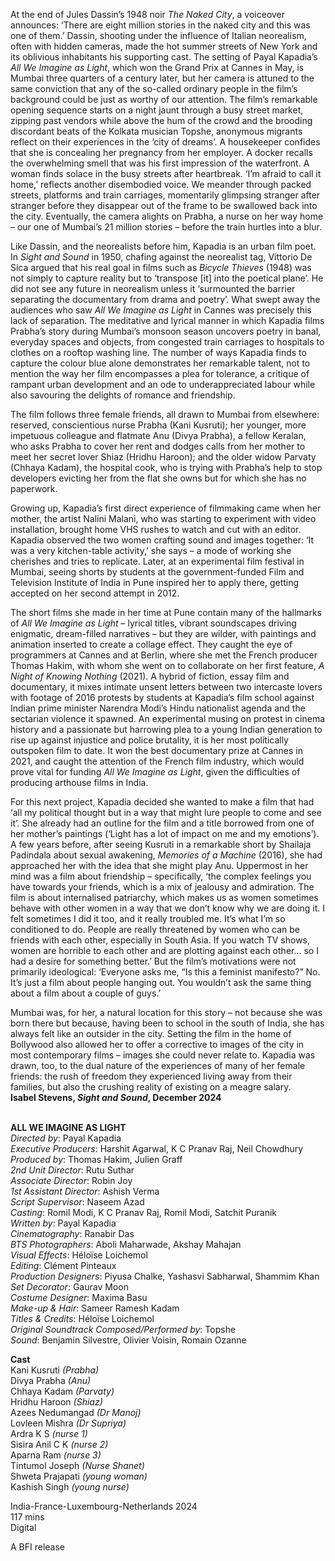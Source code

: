 
At the end of Jules Dassin’s 1948 noir _The Naked City_, a voiceover announces: ‘There are eight million stories in the naked city and this was one of them.’ Dassin, shooting under the influence of Italian neorealism, often with hidden cameras, made the hot summer streets of New York and its oblivious inhabitants his supporting cast. The setting of Payal Kapadia’s _All We Imagine as Light_, which won the Grand Prix at Cannes in May, is Mumbai three quarters of a century later, but her camera is attuned to the same conviction that any of the so-called ordinary people in the film’s background could be just as worthy of our attention. The film’s remarkable opening sequence starts on a night jaunt through a busy street market, zipping past vendors while above the hum of the crowd and the brooding discordant beats of the Kolkata musician Topshe, anonymous migrants reflect on their experiences in the ‘city of dreams’. A housekeeper confides that she is concealing her pregnancy from her employer. A docker recalls the overwhelming smell that was his first impression of the waterfront. A woman finds solace in the busy streets after heartbreak. ‘I’m afraid to call it home,’ reflects another disembodied voice. We meander through packed streets, platforms and train carriages, momentarily glimpsing stranger after stranger before they disappear out of the frame to be swallowed back into the city. Eventually, the camera alights on Prabha, a nurse on her way home – our one of Mumbai’s 21 million stories – before the train hurtles into a blur.

Like Dassin, and the neorealists before him, Kapadia is an urban film poet. In _Sight and Sound_ in 1950, chafing against the neorealist tag, Vittorio De Sica argued that his real goal in films such as _Bicycle Thieves_ (1948) was not simply to capture reality but to ‘transpose [it] into the poetical plane’. He did not see any future in neorealism unless it ‘surmounted the barrier separating the documentary from drama and poetry’. What swept away the audiences who saw _All We Imagine as Light_ in Cannes was precisely this lack of separation. The meditative and lyrical manner in which Kapadia films Prabha’s story during Mumbai’s monsoon season uncovers poetry in banal, everyday spaces and objects, from congested train carriages to hospitals to clothes on a rooftop washing line. The number of ways Kapadia finds to capture the colour blue alone demonstrates her remarkable talent, not to mention the way her film encompasses a plea for tolerance, a critique of rampant urban development and an ode to underappreciated labour while also savouring the delights of romance and friendship.

The film follows three female friends, all drawn to Mumbai from elsewhere: reserved, conscientious nurse Prabha (Kani Kusruti); her younger, more impetuous colleague and flatmate Anu (Divya Prabha), a fellow Keralan, who asks Prabha to cover her rent and dodges calls from her mother to meet her secret lover Shiaz (Hridhu Haroon); and the older widow Parvaty (Chhaya Kadam), the hospital cook, who is trying with Prabha’s help to stop developers evicting her from the flat she owns but for which she has no paperwork.

Growing up, Kapadia’s first direct experience of filmmaking came when her mother, the artist Nalini Malani, who was starting to experiment with video installation, brought home VHS rushes to watch and cut with an editor. Kapadia observed the two women crafting sound and images together: ‘It was a very kitchen-table activity,’ she says – a mode of working she cherishes and tries to replicate. Later, at an experimental film festival in Mumbai, seeing shorts by students at the government-funded Film and Television Institute of India in Pune inspired her to apply there, getting accepted on her second attempt in 2012.

The short films she made in her time at Pune contain many of the hallmarks of _All We Imagine as Light_ – lyrical titles, vibrant soundscapes driving enigmatic, dream-filled narratives – but they are wilder, with paintings and animation inserted to create a collage effect. They caught the eye of programmers at Cannes and at Berlin, where she met the French producer Thomas Hakim, with whom she went on to collaborate on her first feature, _A Night of Knowing Nothing_ (2021). A hybrid of fiction, essay film and documentary, it mixes intimate unsent letters between two intercaste lovers with footage of 2016 protests by students at Kapadia’s film school against Indian prime minister Narendra Modi’s Hindu nationalist agenda and the sectarian violence it spawned. An experimental musing on protest in cinema history and a passionate but harrowing plea to a young Indian generation to rise up against injustice and police brutality, it is her most politically outspoken film to date. It won the best documentary prize at Cannes in 2021, and caught the attention of the French film industry, which would prove vital for funding _All We Imagine as Light_, given the difficulties of producing arthouse films in India.

For this next project, Kapadia decided she wanted to make a film that had ‘all my political thought but in a way that might lure people to come and see it’. She already had an outline for the film and a title borrowed from one of her mother’s paintings (‘Light has a lot of impact on me and my emotions’). A few years before, after seeing Kusruti in a remarkable short by Shailaja Padindala about sexual awakening, _Memories of a Machine_ (2016), she had approached her with the idea that she might play Anu. Uppermost in her mind was a film about friendship – specifically, ‘the complex feelings you have towards your friends, which is a mix of jealousy and admiration. The film is about internalised patriarchy, which makes us as women sometimes behave with other women in a way that we don’t know why we are doing it. I felt sometimes I did it too, and it really troubled me. It’s what I’m so conditioned to do. People are really threatened by women who can be friends with each other, especially in South Asia. If you watch TV shows, women are horrible to each other and are plotting against each other… so I had a desire for something better.’ But the film’s motivations were not primarily ideological: ‘Everyone asks me, “Is this a feminist manifesto?” No. It’s just a film about people hanging out. You wouldn’t ask the same thing about a film about a couple of guys.’

Mumbai was, for her, a natural location for this story – not because she was born there but because, having been to school in the south of India, she has always felt like an outsider in the city. Setting the film in the home of Bollywood also allowed her to offer a corrective to images of the city in most contemporary films – images she could never relate to. Kapadia was drawn, too, to the dual nature of the experiences of many of her female friends: the rush of freedom they experienced living away from their families, but also the crushing reality of existing on a meagre salary.  
**Isabel Stevens, _Sight and Sound_, December 2024**
<br><br>

**ALL WE IMAGINE AS LIGHT**  
_Directed by_: Payal Kapadia  
_Executive Producers_: Harshit Agarwal,  K C Pranav Raj, Neil Chowdhury  
_Produced by_: Thomas Hakim, Julien Graff  
_2nd Unit Director_: Rutu Suthar  
_Associate Director_: Robin Joy  
_1st Assistant Director_: Ashish Verma  
_Script Supervisor_: Naseem Azad  
_Casting_: Romil Modi, K C Pranav Raj,  Romil Modi, Satchit Puranik  
_Written by_: Payal Kapadia  
_Cinematography_: Ranabir Das  
_BTS Photographers_: Aboli Maharwade,  Akshay Mahajan  
_Visual Effects_: Héloïse Loichemol  
_Editing_: Clément Pinteaux  
_Production Designers_: Piyusa Chalke,  Yashasvi Sabharwal, Shammim Khan  
_Set Decorator_: Gaurav Moon  
_Costume Designer_: Maxima Basu  
_Make-up & Hair_: Sameer Ramesh Kadam  
_Titles & Credits_: Héloïse Loichemol  
_Original Soundtrack Composed/Performed by_: Topshe  
_Sound_: Benjamin Silvestre, Olivier Voisin,  Romain Ozanne

**Cast**  
Kani Kusruti _(Prabha)_  
Divya Prabha _(Anu)_  
Chhaya Kadam _(Parvaty)_  
Hridhu Haroon _(Shiaz)_  
Azees Nedumangad _(Dr Manoj)_  
Lovleen Mishra _(Dr Supriya)_  
Ardra K S _(nurse 1)_  
Sisira Anil C K _(nurse 2)_  
Aparna Ram _(nurse 3)_  
Tintumol Joseph _(Nurse Shanet)_  
Shweta Prajapati _(young woman)_  
Kashish Singh _(young nurse)_  

India-France-Luxembourg-Netherlands 2024  
117 mins  
Digital

A BFI release
<br><br>
<!--stackedit_data:
eyJoaXN0b3J5IjpbMTQ4MjYwOTcyNl19
-->